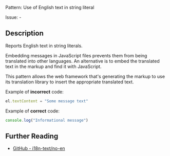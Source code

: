 Pattern: Use of English text in string literal

Issue: -

## Description

Reports English text in string literals.

Embedding messages in JavaScript files prevents them from being translated into other languages. An alternative is to embed the translated text in the markup and find it with JavaScript.

This pattern allows the web framework that's generating the markup to use its translation library to insert the appropriate translated text.

Example of **incorrect** code:

```js
el.textContent = "Some message text"
```

Example of **correct** code:

```js
console.log("Informational message")
```

## Further Reading

* [GitHub - i18n-text/no-en](https://github.com/dgraham/eslint-plugin-i18n-text#usage)